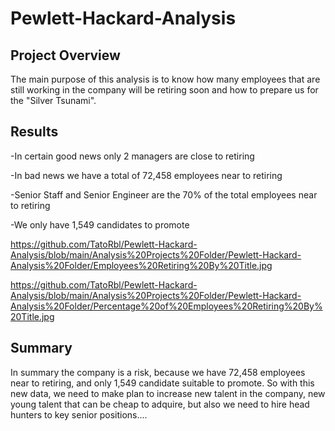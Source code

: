 # Pewlett-Hackard-Analysis

## Project Overview

The main purpose of this analysis is to know how many employees that are still working in the company will be retiring soon and how to prepare us for the "Silver Tsunami".

## Results

-In certain good news only 2 managers are close to retiring

-In bad news we have a total of 72,458 employees near to retiring

-Senior Staff and Senior Engineer are the 70% of the total employees near to retiring

-We only have 1,549 candidates to promote

https://github.com/TatoRbl/Pewlett-Hackard-Analysis/blob/main/Analysis%20Projects%20Folder/Pewlett-Hackard-Analysis%20Folder/Employees%20Retiring%20By%20Title.jpg

https://github.com/TatoRbl/Pewlett-Hackard-Analysis/blob/main/Analysis%20Projects%20Folder/Pewlett-Hackard-Analysis%20Folder/Percentage%20of%20Employees%20Retiring%20By%20Title.jpg

## Summary

In summary the company is a risk, because we have 72,458 employees near to retiring, and only 1,549 candidate suitable to promote.
So with this new data, we need to make plan to increase new talent in the company, new young talent that can be cheap to adquire, but
also we need to hire head hunters to key senior positions....
